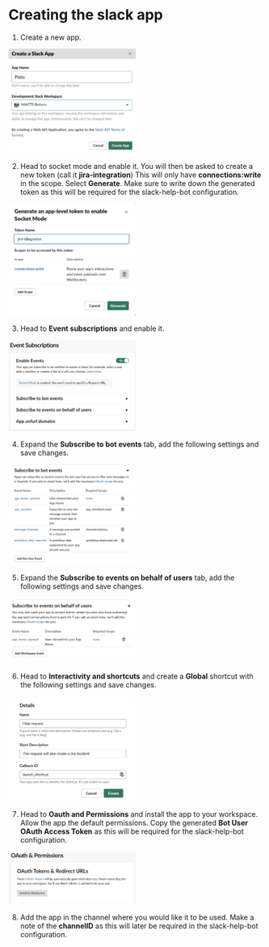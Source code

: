 # Creating the slack app 

1. Create a new app.

<img src="images/step1.png" width=50% height=50% />

2. Head to socket mode and enable it. You will then be asked to create a new token (call it **jira-integration**) This will only have **connections:write** in the scope. Select **Generate**. Make sure to write down the generated token as this will be required for the slack-help-bot configuration.

<img src="images/step2.png" width=50% height=50% />

3. Head to **Event subscriptions** and enable it. 

<img src="images/step3.png" width=50% height=50% />

4. Expand the **Subscribe to bot events** tab, add the following settings and save changes.

<img src="images/step4.png" width=50% height=50% />

5. Expand the **Subscribe to events on behalf of users** tab, add the following settings and save changes.

<img src="images/step5.png" width=50% height=50% />

6. Head to **Interactivity and shortcuts** and create a **Global** shortcut with the following settings and save changes. 

<img src="images/step6.png" width=50% height=50% />

7. Head to **Oauth and Permissions** and install the app to your workspace. Allow the app the default permissions. Copy the generated **Bot User OAuth Access Token** as this will be required for the slack-help-bot configuration. 

<img src="images/step7.png" width=50% height=50% />

8. Add the app in the channel where you would like it to be used. Make a note of the **channelID** as this will later be required in the slack-help-bot configuration.






